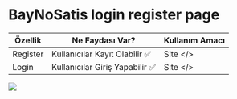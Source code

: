 # BayNoSatis login register page

| Özellik  | Ne Faydası Var?                 | Kullanım Amacı |
| -------- | ------------------------------- | -------------- |
| Register | Kullanıcılar Kayıt Olabilir ✅  | Site </>       |
| Login    | Kullanıcılar Giriş Yapabilir ✅ | Site </>       |

![](https://cdn.vectorstock.com/i/preview-1x/03/32/letter-b-monogram-logo-intersection-thin-line-vector-6010332.jpg)

